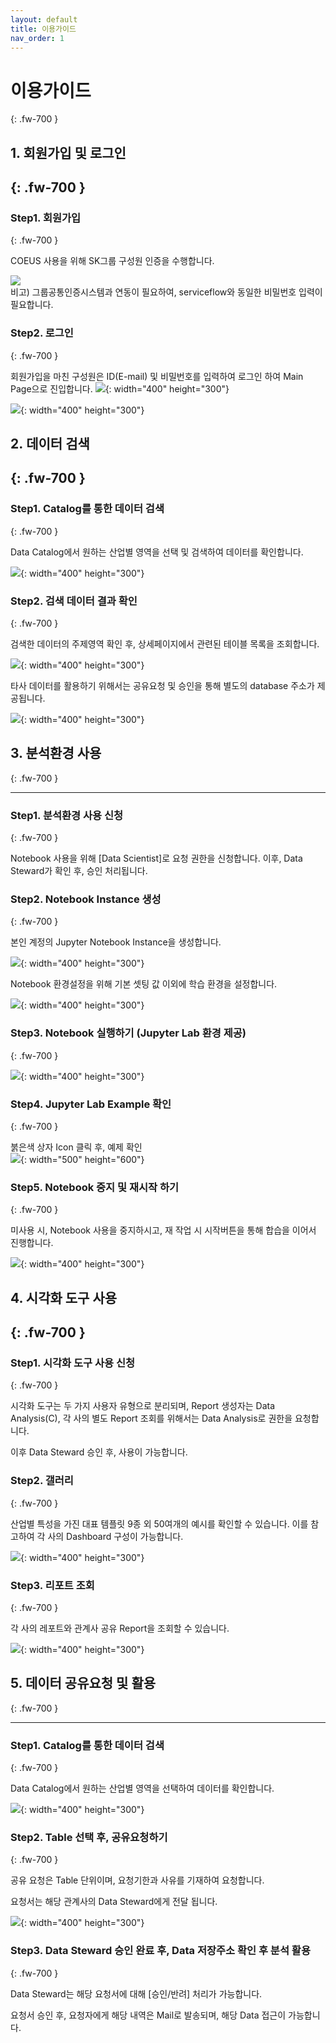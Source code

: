 ```yaml
---
layout: default
title: 이용가이드
nav_order: 1
---
```


# 이용가이드
{: .fw-700 }

## 1. 회원가입 및 로그인
{: .fw-700 }
---

### Step1. 회원가입
{: .fw-700 }

COEUS 사용을 위해 SK그룹 구성원 인증을 수행합니다.

![](/docs/images/Untitled-67716ce2-3072-46dd-a8fd-cfb1d5ac364d.png)  
비고) 그룹공통인증시스템과 연동이 필요하여, serviceflow와 동일한 비밀번호 입력이 필요합니다. 

### Step2. 로그인
{: .fw-700 }

회원가입을 마친 구성원은 ID(E-mail) 및 비밀번호를 입력하여 로그인 하여 Main Page으로 진입합니다.
![](/docs/docs/images/Untitled-10dc9344-97da-43d0-9617-f4c930d144d3.png){: width="400" height="300"}

![](/docs/images/Untitled-454a3b1a-2985-48fa-bee5-c6a992296378.png){: width="400" height="300"}

## 2. 데이터 검색
{: .fw-700 }
---

### Step1. Catalog를 통한 데이터 검색
{: .fw-700 }

Data Catalog에서 원하는 산업별 영역을 선택 및 검색하여 데이터를 확인합니다.

![](/docs/images/Untitled-819f0c90-24a8-4fb1-8ec3-ee152b59840a.png){: width="400" height="300"}

### Step2. 검색 데이터 결과 확인
{: .fw-700 }

검색한 데이터의 주제영역 확인 후, 상세페이지에서 관련된 테이블 목록을 조회합니다.

![](/docs/images/Untitled-177fc700-b8fd-41a7-ba54-f3ae5357ef09.png){: width="400" height="300"}

타사 데이터를 활용하기 위해서는 공유요청 및 승인을 통해 별도의 database 주소가 제공됩니다.

![](/docs/images/Untitled-2c18e559-8252-4436-a99d-64d2af70d5ff.png){: width="400" height="300"}

## 3. 분석환경 사용
{: .fw-700 }

---

### Step1. 분석환경 사용 신청
{: .fw-700 }

Notebook 사용을 위해 [Data Scientist]로 요청 권한을 신청합니다. 이후, Data Steward가 확인 후, 승인 처리됩니다.

### Step2. Notebook Instance 생성
{: .fw-700 }

본인 계정의 Jupyter Notebook Instance을 생성합니다.

![](/docs/images/Untitled-e8551ced-e477-4ba4-9d11-08254e9812cb.png){: width="400" height="300"}

Notebook 환경설정을 위해 기본 셋팅 값 이외에 학습 환경을 설정합니다.

![](/docs/images/Untitled-99c2b7a7-69f9-45f6-b9b3-e936169a6218.png){: width="400" height="300"}

### Step3. Notebook 실행하기 (Jupyter Lab 환경 제공)
{: .fw-700 }

![](/docs/images/Untitled-777db72c-8e0c-445a-9431-2af8ae0c3423.png){: width="400" height="300"}

### Step4. Jupyter Lab Example 확인 
{: .fw-700 }

붉은색 상자 Icon 클릭 후, 예제 확인  
![](/docs/images/Untitled-5304abe3-6740-47fc-bd45-e54089cd4dcf.jpg){: width="500" height="600"}

### Step5. Notebook 중지 및 재시작 하기
{: .fw-700 }

미사용 시, Notebook 사용을 중지하시고, 재 작업 시 시작버튼을 통해 합습을 이어서 진행합니다.

![](/docs/images/Untitled-a75a78f9-2b2e-4815-bb7c-9cf1a50dbb58.png){: width="400" height="300"}

## 4. 시각화 도구 사용
{: .fw-700 }
---

### Step1. 시각화 도구 사용 신청
{: .fw-700 }

시각화 도구는 두 가지 사용자 유형으로 분리되며, Report 생성자는 Data Analysis(C), 각 사의 별도 Report 조회를 위해서는 Data Analysis로 권한을 요청합니다.

이후 Data Steward 승인 후, 사용이 가능합니다.

### Step2. 갤러리
{: .fw-700 }

산업별 특성을 가진 대표 템플릿 9종 외 50여개의 예시를 확인할 수 있습니다. 이를 참고하여 각 사의 Dashboard 구성이 가능합니다.

![](/docs/images/Untitled-e6fc8af9-8b38-4799-b74a-4197786af799.png){: width="400" height="300"}

### Step3. 리포트 조회
{: .fw-700 }

각 사의 레포트와 관계사 공유 Report을 조회할 수 있습니다.

![](/docs/images/Untitled-470e2536-487b-48d7-8183-53201df25143.png){: width="400" height="300"}

## 5. 데이터 공유요청 및 활용
{: .fw-700 }

---

### Step1. Catalog를 통한 데이터 검색
{: .fw-700 }

Data Catalog에서 원하는 산업별 영역을 선택하여 데이터를 확인합니다.

![](/docs/images/Untitled-1d823b21-c2d2-4477-8c11-96611555b953.png){: width="400" height="300"}

### Step2. Table 선택 후, 공유요청하기
{: .fw-700 }

공유 요청은 Table 단위이며, 요청기한과 사유를 기재하여 요청합니다.

요청서는 해당 관계사의 Data Steward에게 전달 됩니다.

![](/docs/images/Untitled-3473b155-2eec-45ec-9b85-bf0d22ca37e8.png){: width="400" height="300"}

### Step3. Data Steward 승인 완료 후, Data 저장주소 확인 후 분석 활용
{: .fw-700 }

Data Steward는 해당 요청서에 대해 [승인/반려] 처리가 가능합니다.

요청서 승인 후, 요청자에게 해당 내역은 Mail로 발송되며, 해당 Data 접근이 가능합니다.
